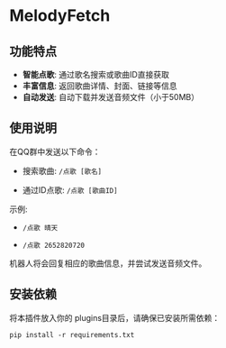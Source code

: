# MelodyFetch

## 功能特点

- **智能点歌**: 通过歌名搜索或歌曲ID直接获取
- **丰富信息**: 返回歌曲详情、封面、链接等信息
- **自动发送**: 自动下载并发送音频文件（小于50MB）

## 使用说明

在QQ群中发送以下命令：

- 搜索歌曲: `/点歌 [歌名]`

- 通过ID点歌: `/点歌 [歌曲ID]`

示例: 
- `/点歌 晴天`

- `/点歌 2652820720`

机器人将会回复相应的歌曲信息，并尝试发送音频文件。

## 安装依赖

将本插件放入你的 plugins目录后，请确保已安装所需依赖：

`pip install -r requirements.txt`